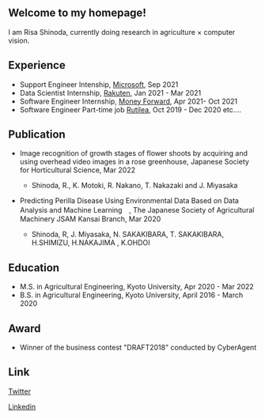 ## Welcome to my homepage!

I am Risa Shinoda, currently doing research in agriculture × computer vision.

## Experience
- Support Engineer Intenship, [Microsoft](https://www.microsoft.com/ja-jp/mscorp), Sep 2021
- Data Scientist Internship, [Rakuten](https://corp.rakuten.co.jp/), Jan 2021 - Mar 2021
- Software Engineer Internship, [Money Forward](https://corp.moneyforward.com/), Apr 2021- Oct 2021
- Software Engineer Part-time job [Rutilea](https://www.rutilea.com/), Oct 2019 - Dec 2020
etc....

## Publication
- Image recognition of growth stages of flower shoots by acquiring and using overhead video images in a
rose greenhouse, Japanese Society for Horticultural Science, Mar 2022
    - Shinoda, R., K. Motoki, R. Nakano, T. Nakazaki and J. Miyasaka

- Predicting Perilla Disease Using Environmental Data Based on Data Analysis and Machine Learning　, The Japanese Society of Agricultural Machinery JSAM Kansai Branch, Mar 2020
    - Shinoda, R, J. Miyasaka, N. SAKAKIBARA, T. SAKAKIBARA, H.SHIMIZU, H.NAKAJIMA , K.OHDOI

## Education
- M.S. in Agricultural Engineering, Kyoto University, Apr 2020 - Mar 2022
- B.S. in Agricultural Engineering, Kyoto University, April 2016 - March 2020

## Award
- Winner of the business contest "DRAFT2018" conducted by CyberAgent

## Link
[Twitter](https://twitter.com/dahlian0)

[Linkedin](https://www.linkedin.com/in/risa-shinoda)
